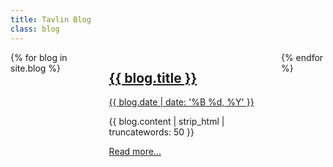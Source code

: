 ```yaml
---
title: Tavlin Blog
class: blog
---
```


<div class="row">
  <div class="columns small-12 medium-10">
    {% for blog in site.blog %}
      <div class="blog--list">
        <div class="blog--data">
          <a href="{{ blog.url }}"><h2 class="blog--title">{{ blog.title }}</h2></a>
          <a href="{{ blog.url }}"><date>{{ blog.date | date: '%B %d, %Y' }}</date></a>
          <p class="blog--content">{{ blog.content | strip_html | truncatewords: 50 }}</p>
          <a href="{{ blog.url }}"><span class="read-more">Read more...</span></a>
        </div>
      </div>
    {% endfor %}
  </div>
</div>
